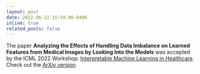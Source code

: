```yaml
---
layout: post
date: 2022-06-22 15:59:00-0400
inline: true
related_posts: false
---
```


The paper **Analyzing the Effects of Handling Data Imbalance on Learned Features from Medical Images by Looking Into the Models** was accepted by the ICML 2022 Workshop:
[Interpretable Machine Learning in Healthcare](https://sites.google.com/view/imlh2022/home). Check out the [ArXiv version](https://arxiv.org/pdf/2204.01729.pdf).
